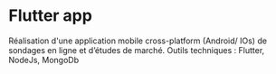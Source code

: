 
# Flutter app

Réalisation d'une application mobile cross-platform (Android/ IOs) de sondages en ligne et d’études de marché.
Outils techniques : Flutter, NodeJs, MongoDb

